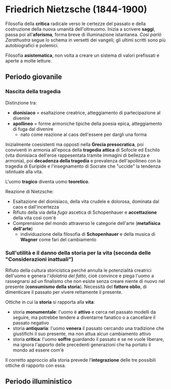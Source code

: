 # Friedrich Nietzsche (1844-1900)

Filosofia della **critica** radicale verso le certezze del passato e della costruzione della nuova umanità dell'oltreuomo.
Inizia a scrivere **saggi**, passa poi all'**aforisma**, forma breve di illuminazione istantanea. *Così parlò Zarathustra* segue lo schema in versetti dei vangeli; gli ultimi scritti sono più autobiografici e polemici.

Filosofia **asistematica**, non volta a creare un sistema di valori prefissati e aperte a molte letture.

## Periodo giovanile

### Nascita della tragedia

Distinzione tra:
* **dionisiaco** = esaltazione creatrice, atteggiamento di partecipazione al divenire
* **apollineo** = forme armoniche tipiche della poesia epica, atteggiamento di fuga dal divenire
  * nato come reazione al caos dell'essere per dargli una forma

Inizialmente coesistenti ma opposti nella **Grecia presocratica**, poi conviventi in armonia all'epoca della **tragedia attica** di Sofocle ed Eschilo (vita dionisiaca dell'eroe rappesentata tramite immagini di bellezza e armonia), poi **decadenza della tragedia** e prevalenza dell'apollineo con la tragedia di Euripide e l'insegnamento di Socrate che "uccide" la tendenza istintuale alla vita.

L'uomo **tragico** diventa uomo **teoretico**.

Reazione di Nietzsche:
* Esaltazione del dionisiaco, della vita crudele e dolorosa, dominata dal caos e dall'incertezza
* Rifiuto della via della *fuga* ascetica di Schopenhauer e **accettazione** della vita così com'è
* Comprensione del mondo attraverso le categorie dell'arte (**metafisica dell'arte**)
  * individuazione della filosofia di **Schopenhauer** e della musica di **Wagner** come fari del cambiamento


### Sull'utilità e il danno della storia per la vita (seconda delle "Considerazioni inattuali")

Rifiuto della cultura storicistica perché annulla le potenzialità creatrici dell'uomo e genera l'*idolatria del fatto*, cioè convince e piega l'uomo a rassegnarsi ad un finalismo che non esiste senza creare niente di nuovo nel presente (**consumismo della storia**). Necessità del **fattore oblio**, di dimenticare il passato per vivere rettamente il presente.

Ottiche in cui la **storia** si rapporta alla **vita**:
* storia **monumentale**: l'uomo è **attivo** e cerca nel passato modelli da seguire, ma potrebbe tendere a diventarne fanatico o a cancellare il passato negativo
* storia **antiquaria**: l'uomo **venera** il passato cercando una tradizione che giustifichi il suo presente, ma non attua alcun cambiamento attivo
* storia **critica**: l'uomo **soffre** guardando il passato e se ne vuole liberare, ma ignora l'apporto delle precedenti generazioni che ha portato il mondo ad essere com'è

Il corretto approccio alla storia prevede l'**integrazione** delle tre possibili ottiche di rapporto con essa.

## Periodo illuministico


